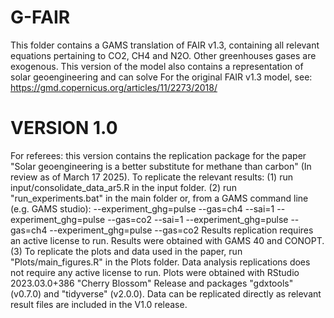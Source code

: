 # G-FAIR

This folder contains a GAMS translation of FAIR v1.3, containing all relevant equations pertaining to CO2, CH4 and N2O.
Other greenhouses gases are exogenous. This version of the model also contains a representation of solar geoengineering and can solve 
For the original FAIR v1.3 model, see: https://gmd.copernicus.org/articles/11/2273/2018/ 

# VERSION 1.0 

For referees: this version contains the replication package for the paper "Solar geoengineering is a better substitute for methane than carbon" (In review as of March 17 2025).
To replicate the relevant results:
(1) run input/consolidate_data_ar5.R in the input folder. 
(2) run "run_experiments.bat" in the main folder or, from a GAMS command line (e.g. GAMS studio):
--experiment_ghg=pulse --gas=ch4 --sai=1
--experiment_ghg=pulse --gas=co2 --sai=1
--experiment_ghg=pulse --gas=ch4 
--experiment_ghg=pulse --gas=co2 
Results replication requires an active license to run. Results were obtained with GAMS 40 and CONOPT.
(3) To replicate the plots and data used in the paper, run "Plots/main_figures.R" in the Plots folder.
Data analysis replications does not require any active license to run. Plots were obtained with RStudio 2023.03.0+386 "Cherry Blossom" Release and packages "gdxtools" (v0.7.0) and "tidyverse" (v2.0.0).
Data can be replicated directly as relevant result files are included in the V1.0 release.

